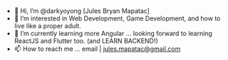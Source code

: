 - 👋 Hi, I’m @darkyoyong [Jules Bryan Mapatac]
- 👀 I’m interested in Web Development, Game Development, and how to live like a proper adult.
- 🌱 I’m currently learning more Angular ... looking forward to learning ReactJS and Flutter too. (and LEARN BACKEND!)
- 📫 How to reach me ...
        email | jules.mapatac@gmail.com
<!---
darkyoyong/darkyoyong is a ✨ special ✨ repository because its `README.md` (this file) appears on your GitHub profile.
You can click the Preview link to take a look at your changes.
--->
